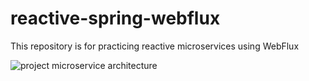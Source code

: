# reactive-spring-webflux

This repository is for practicing reactive microservices using WebFlux

![project microservice architecture](https://github.com/[IvanKrstic123]/[reactive-spring-webflux]/blob/[master]/image.PNG?raw=true)

